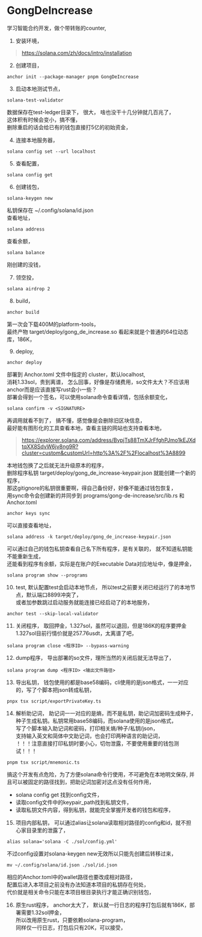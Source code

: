 # GongDeIncrease
学习智能合约开发，做个带转账的counter,

1. 安装环境，
> https://solana.com/zh/docs/intro/installation
2. 创建项目，
```
anchor init --package-manager pnpm GongDeIncrease
```
3. 启动本地测试节点，
```
solana-test-validator
```
数据保存在test-ledger目录下， 很大， 啥也没干十几分钟就几百兆了，  
这体积有时候会变小，搞不懂，  
删除重启的话会给已有的钱包直接打5亿的初始资金，  

4. 连接本地服务器，
```
solana config set --url localhost
```
5. 查看配置，
```
solana config get
```
6. 创建钱包，
```
solana-keygen new
```
私钥保存在 ~/.config/solana/id.json  
查看地址，
```
solana address
```
查看余额，
```
solana balance
```
刚创建的没钱，  

7. 领空投，
```
solana airdrop 2
```
8. build，
```
anchor build
```
第一次会下载400M的platform-tools，  
最终产物 target/deploy/gong_de_increase.so 看起来就是个普通的64位动态库，186K，  

9. deploy,
```
anchor deploy
```
部署到 Anchor.toml 文件中指定的 cluster，默认localhost,  
消耗1.33sol，贵到离谱， 怎么回事，好像是存储费用，so文件太大？不应该用anchor而是应该直接写rust会小一些？  
部署会得到一个签名，可以使用solana命令查看详情，包括余额变化，  
```
solana confirm -v <SIGNATURE>
```
再调用就看不到了， 搞不懂，感觉像是会删除旧区块信息，  
最好能有图形化的工具查看本地，查看主链的网站也支持查看本地，  
> https://explorer.solana.com/address/BvpjTs88TmXJrFfghPJmo1kEJXdtqXX8SdvW6jv8ng9R?cluster=custom&customUrl=http%3A%2F%2Flocalhost%3A8899

本地钱包换了之后就无法升级原本的程序，  
删除程序私钥 target/deploy/gong_de_increase-keypair.json 就能创建一个新的程序，  
那这gitignore的私钥很重要啊，得自己备份好，好像不能通过钱包恢复，  
用sync命令会创建新的并同步到 programs/gong-de-increase/src/lib.rs 和 Anchor.toml
```
anchor keys sync
```
可以直接查看地址，
```
solana address -k target/deploy/gong_de_increase-keypair.json
```
可以通过自己的钱包私钥查看自己名下所有程序，是有关联的， 就不知道私钥能不能重新生成，  
还能看到程序有余额，实际是在账户的Executable Data对应地址中，像是押金，  
```
solana program show --programs
```

10. test,
默认配置test会启动本地节点， 所以test之前要关闭已经运行了的本地节点，默认端口8899冲突了，  
或者加参数跳过启动服务就能连接已经启动了的本地服务，  
```
anchor test --skip-local-validator
```
11. 关闭程序，
取回押金，1.327sol，虽然可以退回，但是186K的程序要押金1.327sol目前行情价就是257.76usdt，太离谱了吧，  
```
solana program close <程序ID> --bypass-warning
```
12. dump程序，
导出部署的so文件，理所当然的关闭后就无法导出了，
```
solana program dump <程序ID> <输出文件路径>
```

13. 导出私钥，
钱包使用的都是base58编码，cli使用的是json格式，一一对应的，写了个脚本把json转成私钥，
```
pnpx tsx script/exportPrivateKey.ts
```

14. 解析助记词，
助记词一一对应的是熵，而不是私钥，助记词加密码生成种子，种子生成私钥。私钥常用base58编码，而solana使用的是json格式，  
写了个脚本输入助记词和密码，打印相关熵/种子/私钥/json，  
支持输入英文和简体中文助记词，也会打印两种语言的助记词，  
！！！注意直接打印私钥时要小心，切勿泄露，不要使用重要的钱包测试！！！  
```
pnpm tsx script/mnemonic.ts
```
搞这个开发有点危险，为了方便solana命令行使用，不可避免在本地明文保存, 并且可以被固定的路径找到，把助记词加密对这点没有任何作用，  
- solana config get 找到config文件，
- 读取config文件中的keypair_path找到私钥文件，
- 读取私钥文件内容，得到私钥，就能完全掌握开发者的钱包和程序，

15. 项目内部私钥，
可以通过alias让solana读取相对路径的config和id，就不担心家目录里的泄露了，
```
alias solana='solana -C ./sol/config.yml'
```
不过config设置对solana-keygen new无效所以只能先创建后转移过来，
```
mv ~/.config/solana/id.json ./sol/id.json
```
相应的Anchor.toml中的wallet路径也要改成相对路径，  
配置后进入本项目之前没有办法知道本项目的私钥存在何处，  
代价就是相关命令只能在本项目根目录执行才能正确识别钱包，  

16. 原生rust程序，
anchor太大了， 默认就一行日志的程序打包后就有186K，部署需要1.32sol押金，  
所以改用原生rust，只要依赖solana-program，  
同样仅一行日志，打包后只有20K，可以接受，  
